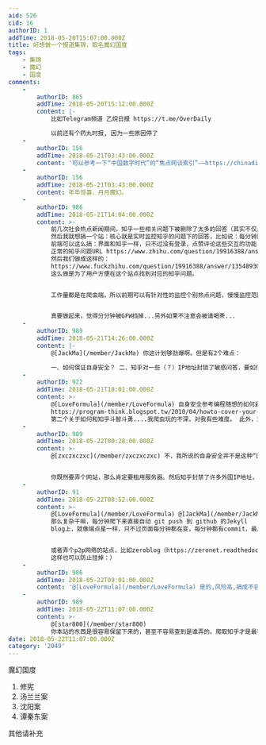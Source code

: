 ```yaml
---
aid: 526
cid: 16
authorID: 1
addTime: 2018-05-20T15:07:00.000Z
title: 好想做一个报道集锦，取名魔幻国度
tags:
    - 集锦
    - 魔幻
    - 国度
comments:
    -
        authorID: 865
        addTime: 2018-05-20T15:12:00.000Z
        content: |-
            比如Telegram频道 乙烷日报 https://t.me/OverDaily

            以前还有个药丸时报, 因为一些原因停了
    -
        authorID: 156
        addTime: 2018-05-21T03:43:00.000Z
        content: '可以参考一下“中国数字时代”的“焦点网谈索引”——https://chinadigitaltimes.net/space/焦点网谈索引'
    -
        authorID: 156
        addTime: 2018-05-21T03:43:00.000Z
        content: 年年惊喜，月月魔幻。
    -
        authorID: 986
        addTime: 2018-05-21T14:04:00.000Z
        content: >-
            前几次社会热点新闻期间，知乎一些相关问题下被删除了太多的回答（其实不仅是热点新闻的问题下，不过这里只讨论这个）
            然后我就想搞一个站：核心就是实时监控知乎的问题下的回答，比如说：每分钟爬取一遍所有回答，然后备份下来。
            前端可以这么搞：界面和知乎一样，只不过没有登录，点赞评论这些交互的功能（只能浏览器）。 URL可以搞的和知乎一样，除了域名不一样。比如：
            正常的知乎问题URL https://www.zhihu.com/question/19916388/answer/13548930
            然后我们做成这样的：
            https://www.fuckzhihu.com/question/19916388/answer/13548930
            这么做是为了用户方便在这个站点找到对应的知乎问题。


            工作量都是在爬虫端，所以前期可以有针对性的监控个别热点问题，慢慢监控范围变大...


            真要做起来，觉得分分钟被GFW挡掉...另外如果不注意会被请喝茶...
    -
        authorID: 989
        addTime: 2018-05-21T14:26:00.000Z
        content: |-
            @[JackMa](/member/JackMa) 你这计划够劲爆啊。但是有2个难点：

            一、如何保证自身安全？ 二、知乎对一些（？）IP地址封锁了敏感问答，要如何安全的访问？
    -
        authorID: 922
        addTime: 2018-05-21T18:01:00.000Z
        content: >-
            @[LoveFormula](/member/LoveFormula) 自身安全参考编程随想的如何避免被跨省系列
            https://program-think.blogspot.tw/2010/04/howto-cover-your-tracks-0.html?m=1#index
            第二个关于如何和知乎斗智斗勇....我爬虫玩的不深，对我有些难度。 此外，这个站点不打算搞。想法放出来看有没有感兴趣的。
    -
        authorID: 989
        addTime: 2018-05-22T00:28:00.000Z
        content: >-
            @[zxczxczxc](/member/zxczxczxc) 不，我所说的自身安全并不是这种“网友”级别的防御。


            你既然要弄个网站，那么肯定要租用服务器。然后知乎封禁了许多外国IP地址，尤其是机房。那么就得想点别的办法去爬知乎，比如假手机号什么的。你需要保证中间每个步骤都没有暴露你自己身份的错误。
    -
        authorID: 91
        addTime: 2018-05-22T08:52:00.000Z
        content: >-
            @[LoveFormula](/member/LoveFormula) @[JackMa](/member/JackMa)
            那么复杂干嘛，每分钟爬下来直接自动 git push 到 github 的Jekyll
            blog上，就像端点星一样，只不过页面每分钟都在变，每分钟都有commit，最后域名跳转就是了。


            或者弄个p2p网络的站点，比如zeroblog（https://zeronet.readthedocs.io/en/latest/using\_zeronet/sample\_sites/#zeroblog）
            这样也可以防止挂掉：）
    -
        authorID: 986
        addTime: 2018-05-22T09:01:00.000Z
        content: '@[LoveFormula](/member/LoveFormula) 是的,风险高,搞成不容易'
    -
        authorID: 989
        addTime: 2018-05-22T11:07:00.000Z
        content: >-
            @[star800](/member/star800)
            你本站的东西是很容易保留下来的，甚至不容易查到是谁弄的。爬取知乎才是最容易暴露的步骤。
date: 2018-05-22T11:07:00.000Z
category: '2049'
---
```


魔幻国度

1.  修宪
2.  汤兰兰案
3.  沈阳案
4.  谭秦东案

其他请补充
